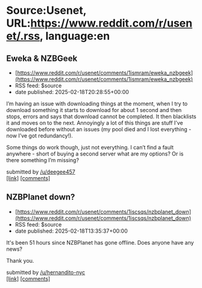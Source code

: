 # Source:Usenet, URL:https://www.reddit.com/r/usenet/.rss, language:en

## Eweka & NZBGeek
 - [https://www.reddit.com/r/usenet/comments/1ismram/eweka_nzbgeek](https://www.reddit.com/r/usenet/comments/1ismram/eweka_nzbgeek)
 - RSS feed: $source
 - date published: 2025-02-18T20:28:55+00:00

<!-- SC_OFF --><div class="md"><p>I’m having an issue with downloading things at the moment, when I try to download something it starts to download for about 1 second and then stops, errors and says that download cannot be completed. It then blacklists it and moves on to the next. Annoyingly a lot of this things are stuff I’ve downloaded before without an issues (my pool died and I lost everything - now I’ve got redundancy!).</p> <p>Some things do work though, just not everything. I can’t find a fault anywhere - short of buying a second server what are my options? Or is there something I’m missing?</p> </div><!-- SC_ON --> &#32; submitted by &#32; <a href="https://www.reddit.com/user/deegee457"> /u/deegee457 </a> <br/> <span><a href="https://www.reddit.com/r/usenet/comments/1ismram/eweka_nzbgeek/">[link]</a></span> &#32; <span><a href="https://www.reddit.com/r/usenet/comments/1ismram/eweka_nzbgeek/">[comments]</a></span>

## NZBPlanet down?
 - [https://www.reddit.com/r/usenet/comments/1iscsqs/nzbplanet_down](https://www.reddit.com/r/usenet/comments/1iscsqs/nzbplanet_down)
 - RSS feed: $source
 - date published: 2025-02-18T13:35:37+00:00

<!-- SC_OFF --><div class="md"><p>It&#39;s been 51 hours since NZBPlanet has gone offline. Does anyone have any news? </p> <p>Thank you.</p> </div><!-- SC_ON --> &#32; submitted by &#32; <a href="https://www.reddit.com/user/hernandito-nyc"> /u/hernandito-nyc </a> <br/> <span><a href="https://www.reddit.com/r/usenet/comments/1iscsqs/nzbplanet_down/">[link]</a></span> &#32; <span><a href="https://www.reddit.com/r/usenet/comments/1iscsqs/nzbplanet_down/">[comments]</a></span>


